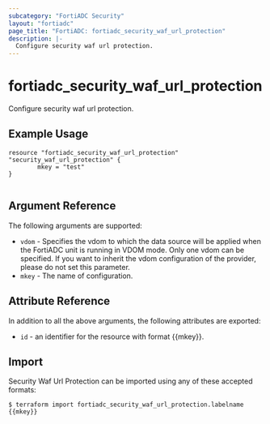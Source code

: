 ```yaml
---
subcategory: "FortiADC Security"
layout: "fortiadc"
page_title: "FortiADC: fortiadc_security_waf_url_protection"
description: |-
  Configure security waf url protection.
---
```


# fortiadc_security_waf_url_protection
Configure security waf url protection.

## Example Usage
```hcl
resource "fortiadc_security_waf_url_protection" "security_waf_url_protection" {
        mkey = "test"
}


```

## Argument Reference

The following arguments are supported:

* `vdom` - Specifies the vdom to which the data source will be applied when the FortiADC unit is running in VDOM mode. Only one vdom can be specified. If you want to inherit the vdom configuration of the provider, please do not set this parameter.
* `mkey` - The name of configuration.


## Attribute Reference

In addition to all the above arguments, the following attributes are exported:
* `id` - an identifier for the resource with format {{mkey}}.

## Import
 Security Waf Url Protection can be imported using any of these accepted formats:
```
$ terraform import fortiadc_security_waf_url_protection.labelname {{mkey}}
```
